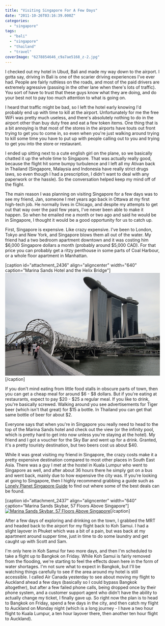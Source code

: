 ```yaml
---
title: "Visiting Singapore For A Few Days"
date: "2011-10-26T03:16:39.000Z"
categories: 
  - "singapore"
tags: 
  - "bali"
  - "singapore"
  - "thailand"
  - "travel"
coverImage: "6278854646_c9a7ae5168_z-2.jpg"
---
```


I checked out my hotel in Ubud, Bali and made my way down to the airport. I gotta say, driving in Bali is one of the scarier driving experiences I've ever had. People are fairly ruthless on the roads, and most of the paid drivers are extremely agressive (passing in the other lane when there's lots of traffic). You sort of have to trust that these guys know what they are doing, and do your best not to pay too much attention to what is going on.

I heard that traffic might be bad, so I left the hotel early knowing I'd probably end up with time to kill at the airport. Unfortunately for me the free WiFi was pretty much useless, and there's absolutely nothing to do in the airport other than buy duty free and eat a few token items. One thing that is a bit annoying is that most of the stores in the airports have touts out front trying to get you to come in, so even when you're just walking around trying to kill some time you have to put up with people calling out to you and trying to get you into the store or restaurant.

I ended up sitting next to a cute english girl on the plane, so we basically chatted it up the whole time to Singapore. That was actually really good, because the flight hit some bumpy turbulence and I left all my Ativan back in Thailand (Singapore, Malaysia and Indonesia have really strict drugs laws, so even though I had a prescription, I didn't want to deal with any paperwork or the hassle). So the conversation helped keep my mind off of the flight.

The main reason I was planning on visiting Singapore for a few days was to see my friend, Jan, someone I met years ago back in Ottawa at my first high-tech job. He normally lives in Chicago, and despite my attempts to get out that way over the past few years, I've never been able to make it happen. So when he emailed me a month or two ago and said he would be in Singapore, I thought it would be a good opportunity for us to catch up.

First, Singapore is expensive. Like crazy expensive. I've been to London, Tokyo and New York, and Singapore blows them all out of the water. My friend had a two bedroom apartment downtown and it was costing him $6,000 Singapore dollars a month (probably around $5,000 CAD). For that price you can probably get a ritzy penthouse in some parts of Coal Harbour, or a whole floor apartment in Manhattan.

\[caption id="attachment\_2436" align="aligncenter" width="640" caption="Marina Sands Hotel and the Helix Bridge"\][![](images/6278854646_c9a7ae5168_z-2.jpg "Marina Sands Hotel and the Helix Bridge")](http://www.migratorynerd.com/wordpress/wp-content/uploads/2011/10/6278854646_c9a7ae5168_z-2.jpg)\[/caption\]

If you don't mind eating from little food stalls in obscure parts of town, then you can get a cheap meal for around $6 - $8 dollars. But if you're eating at restaurants, expect to pay $20 - $25 a regular meal. If you like to drink, you're basically screwed. Walking around you see advertisements for Tiger beer (which isn't that great) for $15 a bottle. In Thailand you can get that same bottle of beer for about $2.

Everyone says that when you're in Singapore you really need to head to the top of the Marina Sands hotel and check out the view (or the infinity pool, which is pretty hard to get into now unless you're staying at the hotel). My friend and I got a voucher for the Sky Bar and went up for a drink. Granted, it's a pretty touristy destination, but two beers cost us about $40.

While it was great visiting my friend in Singapore, the crazy costs make it a pretty expensive destination compared to most other places in South East Asia. There was a guy I met at the hostel in Kuala Lumpur who went to Singapore as well, and after about 36 hours there he simply got on a bus and went back, mainly due to how expensive the city was. If you're looking at going to Singapore, then I highly recommend grabbing a guide such as [Lonely Planet Singapore Guide](http://amzn.to/16JP6Ov) to find out where some of the best deals can be found.

\[caption id="attachment\_2437" align="aligncenter" width="640" caption="Marina Sands Skybar, 57 Floors Above Singapore"\][![](images/6278334371_6ccb247346_z-2.jpg "Marina Sands Skybar, 57 Floors Above Singapore")](http://www.migratorynerd.com/wordpress/wp-content/uploads/2011/10/6278334371_6ccb247346_z-2.jpg)\[/caption\]

After a few days of exploring and drinking on the town, I grabbed the MRT and headed back to the airport for my flight back to Koh Samui. I had a slight layover in Phuket which was a bit of a pain, but was back at my apartment around supper time, just in time to do some laundry and get caught up with Scott and Sam.

I'm only here in Koh Samui for two more days, and then I'm scheduled to take a flight up to Bangkok on Friday. While Koh Samui is fairly removed from the flooding, we're starting to feel the effects down here in the form of water shortages. I'm not sure what to expect in Bangkok, but I'll be watching things carefully to see if the area around my hotel is still accessible. I called Air Canada yesterday to see about moving my flight to Auckland ahead a few days (basically so I could bypass Bangkok altogether), but after a few failed phone calls, being dropped once by their phone system, and a customer support agent who didn't have the ability to actually change my ticket, I finally gave up. So right now the plan is to head to Bangkok on Friday, spend a few days in the city, and then catch my flight to Auckland on Monday night (which is a long journey - I have a two hour flight to Kuala Lumpur, a ten hour layover there, then another ten hour flight to Auckland).
